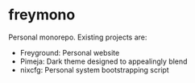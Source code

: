 # freymono
Personal monorepo. Existing projects are:
- Freyground: Personal website
- Pimeja: Dark theme designed to appealingly blend
- nixcfg: Personal system bootstrapping script
